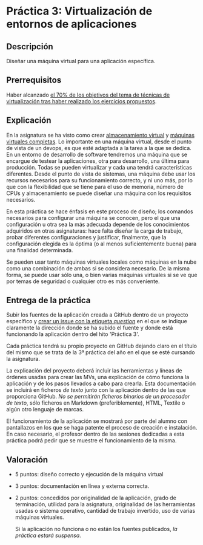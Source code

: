 Práctica 3: Virtualización de entornos de aplicaciones
=====================================

Descripción
-----------------

Diseñar una máquina virtual para una aplicación específica.

Prerrequisitos
--------------------

Haber alcanzado
[el 70% de los objetivos del tema de técnicas de virtualización tras haber realizado los ejercicios propuestos](../temas/Uso_de_Sistemas.md).

Explicación
----------------

En la asignatura se ha visto como crear
[almacenamiento virtual](../temas/Almacenamiento.md) y
[máquinas virtuales completas](../temas/Uso_de_Sistemas.md). Lo
importante en una máquina virtual, desde el punto de vista de un
devops, es que esté adaptada a la tarea a la que se dedica. En un
entorno de desarrollo de software tendremos una máquina que se
encargue de testear la aplicaciones, otra para desarrollo, una última
para producción. Todas se pueden virtualizar y cada una tendrá
características diferentes. Desde el punto de vista de sistemas, una
máquina debe usar los recursos necesarios para su funcionamiento
correcto, y ni uno más, por lo que con la flexibilidad que se tiene
para el uso de memoria, número de CPUs y almacenamiento se puede diseñar una máquina
con los requisitos necesarios.

En esta práctica se hace énfasis en este proceso de diseño; los
comandos necesarios para configurar una máquina se conocen, pero el
que una configuración u otra sea la más adecuada depende de los
conocimientos adquiridos en otras asignaturas: hace falta diseñar la
carga de trabajo, probar diferentes configuraciones y justificar,
finalmente, que la configuración elegida es la óptima (o al menos
suficientemente buena) para una finalidad determinada.

Se pueden usar tanto máquinas virtuales locales como máquinas en la
nube como una combinación de ambas si se considera necesario. De la
misma forma, se puede usar sólo una, o bien varias máquinas virtuales
si se ve que por temas de seguridad o cualquier otro es más
conveniente. 


Entrega de la práctica
--------------------------------

Subir los fuentes de la aplicación creada a GitHub dentro de un
proyecto específico y
[crear un issue con la etiqueta *question*](https://github.com/IV-GII/GII-2013/issues/new) en el
que se indique claramente la dirección donde se ha subido el fuente y
donde está funcionando la aplicación dentro del hito 'Práctica 3'. 

Cada práctica tendrá su propio proyecto en GitHub
dejando claro en el título del mismo que se trata de la 3ª 
práctica del año en el que se esté cursando la asignatura. 

La explicación del proyecto deberá incluir las herramientas y líneas
de órdenes usadas para crear las MVs, una explicación de cómo funciona la aplicación y de
los pasos llevados a cabo para crearla. Esta documentación se incluirá
en ficheros *de texto* junto con la aplicación 
dentro de las que proporciona GitHub. *No se permitirán ficheros
binarios de un procesador de texto*, sólo ficheros en Markdown (preferiblemente), HTML,
Textile o algún otro lenguaje de marcas. 

El funcionamiento de la aplicación se mostrará por parte del alumno
con pantallazos en los que se haga patente el proceso de creación e
instalación. En caso necesario,  el profesor dentro de las sesiones
dedicadas a esta práctica podrá pedir que se muestre el funcionamiento
de la misma. 

Valoración
--------------

* 5 puntos: diseño correcto y ejecución de la máquina virtual
* 3 puntos: documentación en línea y externa correcta.
* 2 puntos: concedidos por originalidad de la aplicación, grado de
  terminación, utilidad para la asignatura, originalidad de las
  herramientas usadas o sistema operativo, cantidad de trabajo
  invertido, uso de varias máquinas virtuales.
  
  Si la aplicación no funciona o no están los fuentes publicados, *la
  práctica estará suspensa*.
